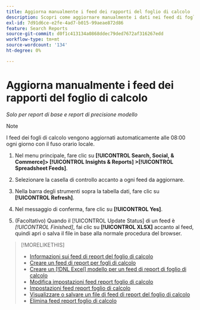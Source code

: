 ```yaml
---
title: Aggiorna manualmente i feed dei rapporti del foglio di calcolo
description: Scopri come aggiornare manualmente i dati nei feed di fogli di calcolo.
exl-id: 7d91d6ce-e2fe-4ad7-b015-99aeae872d86
feature: Search Reports
source-git-commit: d0f1c413134a0868ddec79ded7672af316267edd
workflow-type: tm+mt
source-wordcount: '134'
ht-degree: 0%

---
```


# Aggiorna manualmente i feed dei rapporti del foglio di calcolo

*Solo per report di base e report di precisione modello*

>[!NOTE]
>
>I feed dei fogli di calcolo vengono aggiornati automaticamente alle 08:00 ogni giorno con il fuso orario locale.

1. Nel menu principale, fare clic su **[!UICONTROL Search, Social, & Commerce]> [!UICONTROL Insights & Reports] >[!UICONTROL Spreadsheet Feeds]**.

1. Selezionare la casella di controllo accanto a ogni feed da aggiornare.

1. Nella barra degli strumenti sopra la tabella dati, fare clic su **[!UICONTROL Refresh]**.

1. Nel messaggio di conferma, fare clic su **[!UICONTROL Yes]**.

1. (Facoltativo) Quando il [!UICONTROL Update Status] di un feed è *[!UICONTROL Finished]*, fai clic su **[!UICONTROL XLSX]** accanto al feed, quindi apri o salva il file in base alla normale procedura del browser.

>[!MORELIKETHIS]
>
>* [Informazioni sui feed di report del foglio di calcolo](spreadsheet-feed-about.md)
>* [Creare un feed di report per fogli di calcolo](spreadsheet-feed-create.md)
>* [Creare un  [!DNL Excel] modello per un feed di report di foglio di calcolo](spreadsheet-feed-create-excel-template.md)
>* [Modifica impostazioni feed report foglio di calcolo](spreadsheet-feed-edit.md)
>* [Impostazioni feed report foglio di calcolo](spreadsheet-feed-settings.md)
>* [Visualizzare o salvare un file di feed di report del foglio di calcolo](spreadsheet-feed-view-or-save.md)
>* [Elimina feed report foglio di calcolo](spreadsheet-feed-delete.md)
